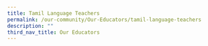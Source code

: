 ```yaml
---
title: Tamil Language Teachers
permalink: /our-community/Our-Educators/tamil-language-teachers
description: ""
third_nav_title: Our Educators
---
```

